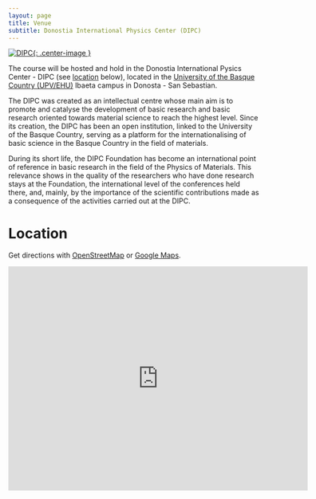 ```yaml
---
layout: page
title: Venue
subtitle: Donostia International Physics Center (DIPC)
---
```


[![DIPC](../img/logo-dipc.png){: .center-image }](http://dipc.ehu.es)

The course will be hosted and hold in the Donostia International Pysics Center - DIPC (see [location](#location) below), located in the [University of the Basque Country (UPV/EHU)](https://www.ehu.eus) Ibaeta campus in Donosta - San Sebastian.

The DIPC was created as an intellectual centre whose main aim is to promote and catalyse the development of basic research and basic research oriented towards material science to reach the highest level. Since its creation, the DIPC has been an open institution, linked to the University of the Basque Country, serving as a platform for the internationalising of basic science in the Basque Country in the field of materials.

During its short life, the DIPC Foundation has become an international point of reference in basic research in the field of the Physics of Materials. This relevance shows in the quality of the researchers who have done research stays at the Foundation, the international level of the conferences held there, and, mainly, by the importance of the scientific contributions made as a consequence of the activities carried out at the DIPC.

# Location

 Get directions with [OpenStreetMap](https://www.openstreetmap.org/?mlat=43.305946&amp;mlon=-2.010761&amp;zoom=16) or [Google Maps](https://maps.google.com/maps?q=43.305946,-2.010761).

<iframe src="https://www.google.com/maps/embed?pb=!1m18!1m12!1m3!1d2903.3943748746565!2d-2.013029684209187!3d43.306003079134776!2m3!1f0!2f0!3f0!3m2!1i1024!2i768!4f13.1!3m3!1m2!1s0xd51b073976e29a9%3A0x72c7d697ecb1d5f0!2sDonostia+International+Physics+Center!5e0!3m2!1sen!2ses!4v1561460654478!5m2!1sen!2ses" width="600" height="450" frameborder="0" style="border:0" allowfullscreen></iframe>
